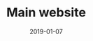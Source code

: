 ---
title: Main website
description: Restyling of the main UBI Banca website, which includes all the landing pages, search, services and support.
client: UBI Banca
skills:
  - Product Design
  - Design System
  - User Experience
  - User Interface
  - Interaction Design
date: 2019-01-07
layout: work
permalink: false
eleventyExcludeFromCollections: true
---